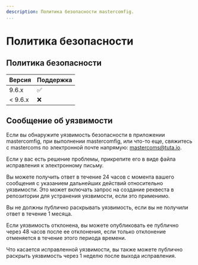 ```yaml
---
description: Политика безопасности mastercomfig. 
...
```


# Политика безопасности

## Политика безопасности

| Версия    | Поддержка          |
| --------- | ------------------ |
| 9.6.x     | :white_check_mark: |
| < 9.6.x   | :x:                |

## Сообщение об уязвимости 

Если вы обнаружите уязвимость безопасности в приложении mastercomfig, при выполнении mastercomfig,
или что-то еще, свяжитесь с mastercoms по электронной почте напрямую: [mastercoms@tuta.io](mailto:mastercoms@tuta.io).

Если у вас есть решение проблемы, прикрепите его в виде файла исправления к электронному письму.

Вы можете получить ответ в течение 24 часов с момента вашего сообщения с указанием дальнейших действий
относительно уязвимости. Это может включать запрос на создание реквеста в репозитории для
устранения уязвимости, если это применимо.

Вы не должны публично раскрывать уязвимость, если вы не получили ответ в течение 1 месяца.

Если уязвимость отклонена, вы можете опубликовать ее публично через 48 часов после ее отклонения, если только
отклонение отменяется в течение этого периода времени.

Что касается исправленной уязвимости, вы также можете публично раскрыть уязвимость через 1 неделю после
выхода исправления. 